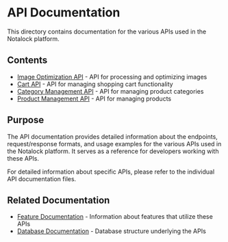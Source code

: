 # API Documentation

This directory contains documentation for the various APIs used in the Notalock platform.

## Contents

- [Image Optimization API](./image-optimization.md) - API for processing and optimizing images
- [Cart API](./cart-api.md) - API for managing shopping cart functionality
- [Category Management API](./category-management.md) - API for managing product categories
- [Product Management API](./product-management.md) - API for managing products

## Purpose

The API documentation provides detailed information about the endpoints, request/response formats, and usage examples for the various APIs used in the Notalock platform. It serves as a reference for developers working with these APIs.

For detailed information about specific APIs, please refer to the individual API documentation files.

## Related Documentation

- [Feature Documentation](../features/) - Information about features that utilize these APIs
- [Database Documentation](../database/README.md) - Database structure underlying the APIs
